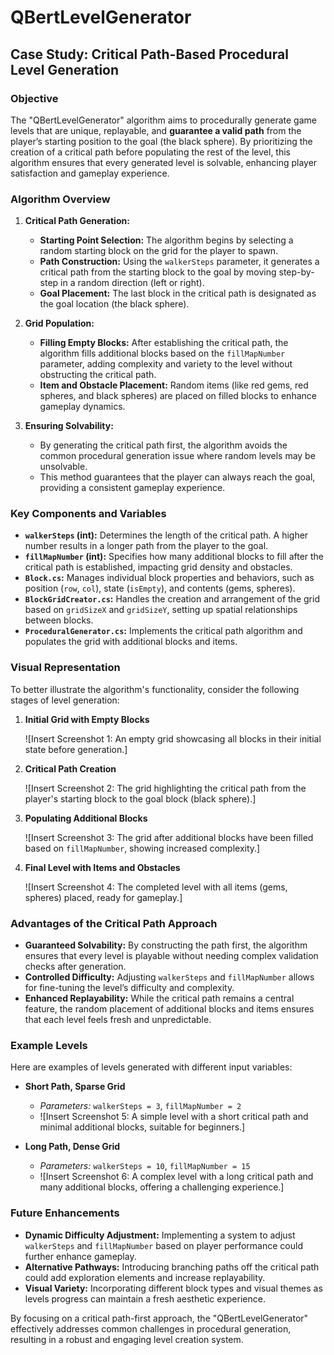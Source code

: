 # QBertLevelGenerator

## Case Study: Critical Path-Based Procedural Level Generation

### Objective
The "QBertLevelGenerator" algorithm aims to procedurally generate game levels that are unique, replayable, and **guarantee a valid path** from the player’s starting position to the goal (the black sphere). By prioritizing the creation of a critical path before populating the rest of the level, this algorithm ensures that every generated level is solvable, enhancing player satisfaction and gameplay experience.

### Algorithm Overview

1. **Critical Path Generation:**
   - **Starting Point Selection:** The algorithm begins by selecting a random starting block on the grid for the player to spawn.
   - **Path Construction:** Using the `walkerSteps` parameter, it generates a critical path from the starting block to the goal by moving step-by-step in a random direction (left or right).
   - **Goal Placement:** The last block in the critical path is designated as the goal location (the black sphere).

2. **Grid Population:**
   - **Filling Empty Blocks:** After establishing the critical path, the algorithm fills additional blocks based on the `fillMapNumber` parameter, adding complexity and variety to the level without obstructing the critical path.
   - **Item and Obstacle Placement:** Random items (like red gems, red spheres, and black spheres) are placed on filled blocks to enhance gameplay dynamics.

3. **Ensuring Solvability:**
   - By generating the critical path first, the algorithm avoids the common procedural generation issue where random levels may be unsolvable.
   - This method guarantees that the player can always reach the goal, providing a consistent gameplay experience.

### Key Components and Variables

- **`walkerSteps` (int):** Determines the length of the critical path. A higher number results in a longer path from the player to the goal.
- **`fillMapNumber` (int):** Specifies how many additional blocks to fill after the critical path is established, impacting grid density and obstacles.
- **`Block.cs`:** Manages individual block properties and behaviors, such as position (`row`, `col`), state (`isEmpty`), and contents (gems, spheres).
- **`BlockGridCreator.cs`:** Handles the creation and arrangement of the grid based on `gridSizeX` and `gridSizeY`, setting up spatial relationships between blocks.
- **`ProceduralGenerator.cs`:** Implements the critical path algorithm and populates the grid with additional blocks and items.

### Visual Representation

To better illustrate the algorithm's functionality, consider the following stages of level generation:

1. **Initial Grid with Empty Blocks**

   ![Insert Screenshot 1: An empty grid showcasing all blocks in their initial state before generation.]

2. **Critical Path Creation**

   ![Insert Screenshot 2: The grid highlighting the critical path from the player's starting block to the goal block (black sphere).]

3. **Populating Additional Blocks**

   ![Insert Screenshot 3: The grid after additional blocks have been filled based on `fillMapNumber`, showing increased complexity.]

4. **Final Level with Items and Obstacles**

   ![Insert Screenshot 4: The completed level with all items (gems, spheres) placed, ready for gameplay.]

### Advantages of the Critical Path Approach

- **Guaranteed Solvability:** By constructing the path first, the algorithm ensures that every level is playable without needing complex validation checks after generation.
- **Controlled Difficulty:** Adjusting `walkerSteps` and `fillMapNumber` allows for fine-tuning the level’s difficulty and complexity.
- **Enhanced Replayability:** While the critical path remains a central feature, the random placement of additional blocks and items ensures that each level feels fresh and unpredictable.

### Example Levels

Here are examples of levels generated with different input variables:

- **Short Path, Sparse Grid**

  - *Parameters:* `walkerSteps = 3`, `fillMapNumber = 2`
  - ![Insert Screenshot 5: A simple level with a short critical path and minimal additional blocks, suitable for beginners.]

- **Long Path, Dense Grid**

  - *Parameters:* `walkerSteps = 10`, `fillMapNumber = 15`
  - ![Insert Screenshot 6: A complex level with a long critical path and many additional blocks, offering a challenging experience.]

### Future Enhancements

- **Dynamic Difficulty Adjustment:** Implementing a system to adjust `walkerSteps` and `fillMapNumber` based on player performance could further enhance gameplay.
- **Alternative Pathways:** Introducing branching paths off the critical path could add exploration elements and increase replayability.
- **Visual Variety:** Incorporating different block types and visual themes as levels progress can maintain a fresh aesthetic experience.

By focusing on a critical path-first approach, the "QBertLevelGenerator" effectively addresses common challenges in procedural generation, resulting in a robust and engaging level creation system.
